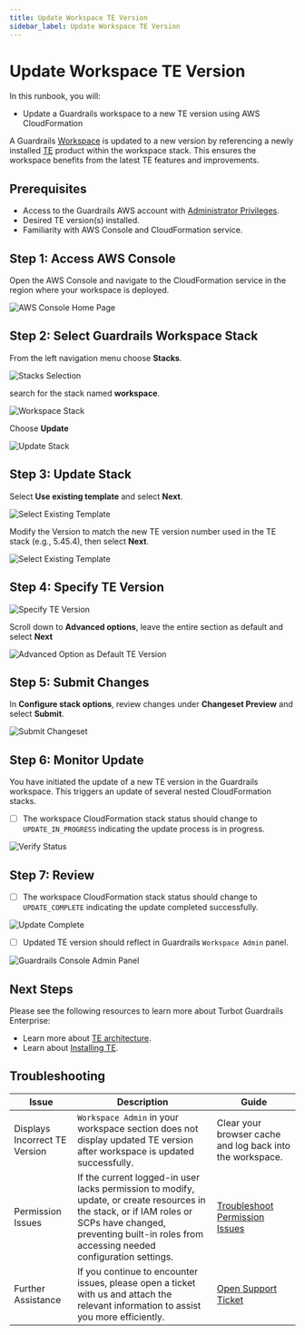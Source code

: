 ```yaml
---
title: Update Workspace TE Version
sidebar_label: Update Workspace TE Version
---
```


# Update Workspace TE Version

In this runbook, you will:
- Update a Guardrails workspace to a new TE version using AWS CloudFormation

A Guardrails [Workspace](/guardrails/docs/reference/glossary#workspace) is updated to a new version by referencing a newly installed [TE](/guardrails/docs/reference/glossary#turbot-guardrails-enterprise-te) product within the workspace stack. This ensures the workspace benefits from the latest TE features and improvements.

## Prerequisites

- Access to the Guardrails AWS account with [Administrator Privileges](/guardrails/docs/enterprise/FAQ/admin-permissions).
- Desired TE version(s) installed.
- Familiarity with AWS Console and CloudFormation service.

## Step 1: Access AWS Console

Open the AWS Console and navigate to the CloudFormation service in the region where your workspace is deployed.

![AWS Console Home Page](/images/docs/guardrails/runbooks/enterprise-install/update-workspace-te-version/aws-cloudformation-console.png)

## Step 2: Select Guardrails Workspace Stack

From the left navigation menu choose **Stacks**.

![Stacks Selection](/images/docs/guardrails/runbooks/enterprise-install/update-workspace-te-version/cfn-stacks.png)

search for the stack named **workspace**.

![Workspace Stack](/images/docs/guardrails/runbooks/enterprise-install/update-workspace-te-version/cfn-select-workspace-stack.png)

Choose **Update**

![Update Stack](/images/docs/guardrails/runbooks/enterprise-install/update-workspace-te-version/cfn-workspace-stack-select-update.png)


## Step 3: Update Stack

Select **Use existing template** and select **Next**.

![Select Existing Template](/images/docs/guardrails/runbooks/enterprise-install/update-workspace-te-version/cfn-stack-use-existing-template.png)

Modify the Version to match the new TE version number used in the TE stack (e.g., 5.45.4), then select **Next**.

![Select Existing Template](/images/docs/guardrails/runbooks/enterprise-install/update-workspace-te-version/cfn-stack-modify-te-version.png)

## Step 4: Specify TE Version

![Specify TE Version](/images/docs/guardrails/runbooks/enterprise-install/update-workspace-te-version/cfn-stack-specify-te-version.png)

Scroll down to **Advanced options**, leave the entire section as default and select **Next**

![Advanced Option as Default TE Version](/images/docs/guardrails/runbooks/enterprise-install/update-workspace-te-version/cfn-stack-advanced-option-as-default.png)


## Step 5: Submit Changes

In **Configure stack options**, review changes under **Changeset Preview** and select **Submit**.

![Submit Changeset](/images/docs/guardrails/runbooks/enterprise-install/update-workspace-te-version/cfn-worksapce-stack-select-submit-changes.png)

## Step 6: Monitor Update

You have initiated the update of a new TE version in the Guardrails workspace. This triggers an update of several nested CloudFormation stacks.

- [ ] The workspace CloudFormation stack status should change to `UPDATE_IN_PROGRESS` indicating the update process is in progress.

![Verify Status](/images/docs/guardrails/runbooks/enterprise-install/update-workspace-te-version/cfn-workspace-stack-update-progress.png)

## Step 7: Review

- [ ] The workspace CloudFormation stack status should change to `UPDATE_COMPLETE` indicating the update completed successfully.

![Update Complete](/images/docs/guardrails/runbooks/enterprise-install/update-workspace-te-version/cfn-workspace-stack-update-complete.png)

- [ ] Updated TE version should reflect in Guardrails `Workspace Admin` panel.

![Guardrails Console Admin Panel](/images/docs/guardrails/runbooks/enterprise-install/update-workspace-te-version/guardrails-console-verify-version.png)

## Next Steps

Please see the following resources to learn more about Turbot Guardrails Enterprise:

- Learn more about [TE architecture](/guardrails/docs/enterprise/architecture).
- Learn about [Installing TE](/guardrails/docs/enterprise/installation/te-installation).

## Troubleshooting

| Issue                                      | Description                                                                                                                                                                                                 | Guide                                |
|----------------------------------------------|-------------------------------------------------------------------------------------------------------------------------------------------------------------------------------------------------------------------|-----------------------------------------------------|
|Displays Incorrect TE Version                        | `Workspace Admin` in your workspace section does not display updated TE version after workspace is updated successfully.   | Clear your browser cache and log back into the workspace.             |
| Permission Issues                        | If the current logged-in user lacks permission to modify, update, or create resources in the stack, or if IAM roles or SCPs have changed, preventing built-in roles from accessing needed configuration settings.   | [Troubleshoot Permission Issues](/guardrails/docs/enterprise/FAQ/admin-permissions#aws-permissions-for-turbot-guardrails-administrators)             |
| Further Assistance                       | If you continue to encounter issues, please open a ticket with us and attach the relevant information to assist you more efficiently.                                                 | [Open Support Ticket](https://support.turbot.com)   |
